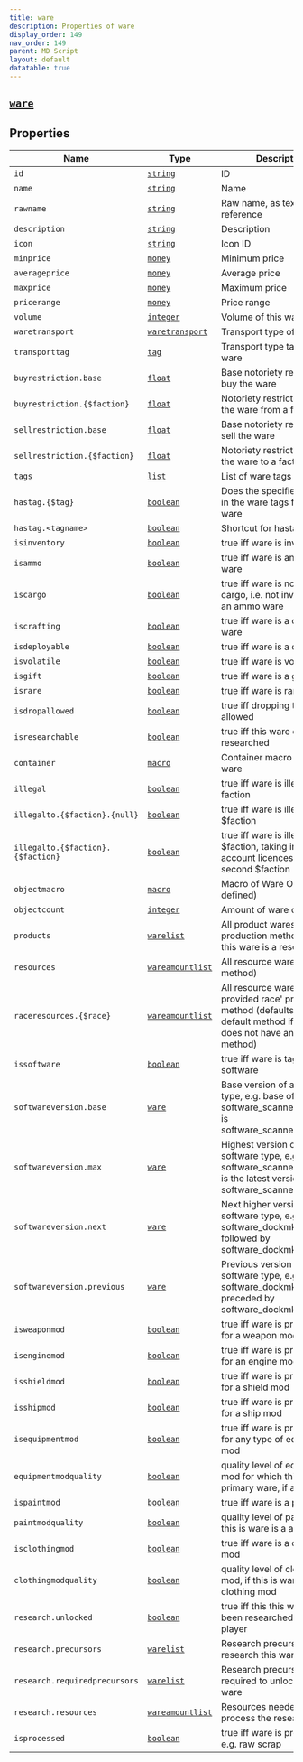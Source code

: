 ```yaml
---
title: ware
description: Properties of ware
display_order: 149
nav_order: 149
parent: MD Script
layout: default
datatable: true
---
```


##  [`ware`](./ware.html) 


## Properties

| Name | Type | Description |
|------|------|-------------|
| `id` | [`string`](./string.html) | ID |
| `name` | [`string`](./string.html) | Name |
| `rawname` | [`string`](./string.html) | Raw name, as text entry reference |
| `description` | [`string`](./string.html) | Description |
| `icon` | [`string`](./string.html) | Icon ID |
| `minprice` | [`money`](./money.html) | Minimum price |
| `averageprice` | [`money`](./money.html) | Average price |
| `maxprice` | [`money`](./money.html) | Maximum price |
| `pricerange` | [`money`](./money.html) | Price range |
| `volume` | [`integer`](./integer.html) | Volume of this ware |
| `waretransport` | [`waretransport`](./waretransport.html) | Transport type of this ware |
| `transporttag` | [`tag`](./tag.html) | Transport type tag of this ware |
| `buyrestriction.base` | [`float`](./float.html) | Base notoriety restriction to buy the ware |
| `buyrestriction.{$faction}` | [`float`](./float.html) | Notoriety restriction to buy the ware from a faction |
| `sellrestriction.base` | [`float`](./float.html) | Base notoriety restriction to sell the ware |
| `sellrestriction.{$faction}` | [`float`](./float.html) | Notoriety restriction to sell the ware to a faction |
| `tags` | [`list`](./list.html) | List of ware tags |
| `hastag.{$tag}` | [`boolean`](./boolean.html) | Does the specified tag exist in the ware tags for this ware |
| `hastag.<tagname>` | [`boolean`](./boolean.html) | Shortcut for hastag.{tag.<tagname>} |
| `isinventory` | [`boolean`](./boolean.html) | true iff ware is inventory |
| `isammo` | [`boolean`](./boolean.html) | true iff ware is an ammo ware |
| `iscargo` | [`boolean`](./boolean.html) | true iff ware is normal cargo, i.e. not inventory or an ammo ware |
| `iscrafting` | [`boolean`](./boolean.html) | true iff ware is a crafting ware |
| `isdeployable` | [`boolean`](./boolean.html) | true iff ware is a deployable |
| `isvolatile` | [`boolean`](./boolean.html) | true iff ware is volatile |
| `isgift` | [`boolean`](./boolean.html) | true iff ware is a gift |
| `israre` | [`boolean`](./boolean.html) | true iff ware is rare |
| `isdropallowed` | [`boolean`](./boolean.html) | true iff dropping this ware is allowed |
| `isresearchable` | [`boolean`](./boolean.html) | true iff this ware can be researched |
| `container` | [`macro`](./macro.html) | Container macro for this ware |
| `illegal` | [`boolean`](./boolean.html) | true iff ware is illegal to any faction |
| `illegalto.{$faction}.{null}` | [`boolean`](./boolean.html) | true iff ware is illegal to $faction |
| `illegalto.{$faction}.{$faction}` | [`boolean`](./boolean.html) | true iff ware is illegal to first $faction, taking into account licences held by second $faction |
| `objectmacro` | [`macro`](./macro.html) | Macro of Ware Object (if defined) |
| `objectcount` | [`integer`](./integer.html) | Amount of ware object |
| `products` | [`warelist`](./warelist.html) | All product wares (all production methods) that this ware is a resource for |
| `resources` | [`wareamountlist`](./wareamountlist.html) | All resource wares (default method) |
| `raceresources.{$race}` | [`wareamountlist`](./wareamountlist.html) | All resource wares using the provided race' production method (defaults to the default method if the race does not have an overriding method) |
| `issoftware` | [`boolean`](./boolean.html) | true iff ware is tagged as software |
| `softwareversion.base` | [`ware`](./ware.html) | Base version of a software type, e.g. base of software_scannerobjectmk3 is software_scannerobjectmk1 |
| `softwareversion.max` | [`ware`](./ware.html) | Highest version of a software type, e.g. software_scannerobjectmk3 is the latest version of software_scannerobjectmk1 |
| `softwareversion.next` | [`ware`](./ware.html) | Next higher version of a software type, e.g. software_dockmk1 is followed by software_dockmk2 |
| `softwareversion.previous` | [`ware`](./ware.html) | Previous version of a software type, e.g. software_dockmk2 is preceded by software_dockmk1 |
| `isweaponmod` | [`boolean`](./boolean.html) | true iff ware is primary ware for a weapon mod |
| `isenginemod` | [`boolean`](./boolean.html) | true iff ware is primary ware for an engine mod |
| `isshieldmod` | [`boolean`](./boolean.html) | true iff ware is primary ware for a shield mod |
| `isshipmod` | [`boolean`](./boolean.html) | true iff ware is primary ware for a ship mod |
| `isequipmentmod` | [`boolean`](./boolean.html) | true iff ware is primary ware for any type of equipment mod |
| `equipmentmodquality` | [`boolean`](./boolean.html) | quality level of equipment mod for which this is primary ware, if any |
| `ispaintmod` | [`boolean`](./boolean.html) | true iff ware is a paint mod |
| `paintmodquality` | [`boolean`](./boolean.html) | quality level of paint mod, if this is ware is a a paint mod |
| `isclothingmod` | [`boolean`](./boolean.html) | true iff ware is a clothing mod |
| `clothingmodquality` | [`boolean`](./boolean.html) | quality level of clothing mod, if this is ware is a a clothing mod |
| `research.unlocked` | [`boolean`](./boolean.html) | true iff this this ware has been researched by the player |
| `research.precursors` | [`warelist`](./warelist.html) | Research precursors to research this ware |
| `research.requiredprecursors` | [`warelist`](./warelist.html) | Research precursors required to unlock access to ware |
| `research.resources` | [`wareamountlist`](./wareamountlist.html) | Resources needed to process the research |
| `isprocessed` | [`boolean`](./boolean.html) | true iff ware is processed, e.g. raw scrap |



